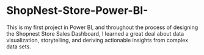# ShopNest-Store-Power-BI-
This is my first project in Power BI, and throughout the process of designing the Shopnest Store Sales Dashboard, I learned a great deal about data visualization, storytelling, and deriving actionable insights from complex data sets.  

